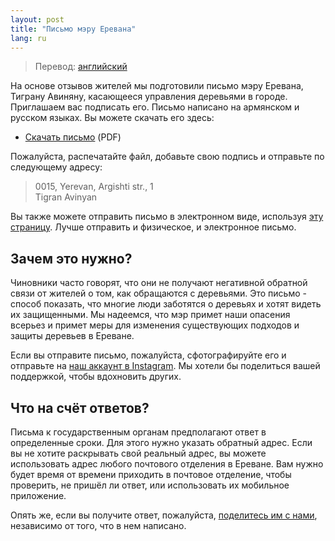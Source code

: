 ```yaml
---
layout: post
title: "Письмо мэру Еревана"
lang: ru
---
```

> Перевод: [английский](../)

На основе отзывов жителей мы подготовили письмо мэру Еревана, Тиграну Авиняну, касающееся управления деревьями в городе.
Приглашаем вас подписать его.
Письмо написано на армянском и русском языках. Вы можете скачать его здесь:

- [Скачать письмо](./Letter-to-Avinyan.pdf) (PDF)

Пожалуйста, распечатайте файл, добавьте свою подпись и отправьте по следующему адресу:

> 0015, Yerevan, Argishti str., 1  
> Tigran Avinyan

Вы также можете отправить письмо в электронном виде, используя [эту страницу](https://arcanc.yerevan.am/). Лучше отправить и физическое, и электронное письмо.


## Зачем это нужно?

Чиновники часто говорят, что они не получают негативной обратной связи от жителей о том, как обращаются с деревьями.
Это письмо - способ показать, что многие люди заботятся о деревьях и хотят видеть их защищенными.
Мы надеемся, что мэр примет наши опасения всерьез и примет меры для изменения существующих подходов и защиты деревьев в Ереване.

Если вы отправите письмо, пожалуйста, сфотографируйте его и отправьте на [наш аккаунт в Instagram][1].
Мы хотели бы поделиться вашей поддержкой, чтобы вдохновить других.


## Что на счёт ответов?

Письма к государственным органам предполагают ответ в определенные сроки.
Для этого нужно указать обратный адрес.
Если вы не хотите раскрывать свой реальный адрес, вы можете использовать адрес любого почтового отделения в Ереване.
Вам нужно будет время от времени приходить в почтовое отделение, чтобы проверить, не пришёл ли ответ, или использовать их мобильное приложение.

Опять же, если вы получите ответ, пожалуйста, [поделитесь им с нами][1], независимо от того, что в нем написано.

[1]: https://www.instagram.com/kanach.yerevan/
